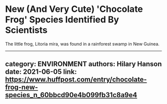 # New (And Very Cute) 'Chocolate Frog' Species Identified By Scientists

The little frog, Litoria mira, was found in a rainforest swamp in New Guinea.

---
category: ENVIRONMENT
authors: Hilary Hanson
date: 2021-06-05
link: https://www.huffpost.com/entry/chocolate-frog-new-species_n_60bbcd90e4b099fb31c8a9e4
---

